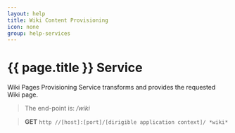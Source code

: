 ```yaml
---
layout: help
title: Wiki Content Provisioning
icon: none
group: help-services
---
```


{{ page.title }} Service
===

Wiki Pages Provisioning Service transforms and provides the requested Wiki page.

> The end-point is: */wiki*

> **GET** `http //[host]:[port]/[dirigible application context]/ *wiki*`
